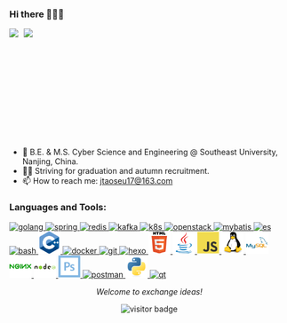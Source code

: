 ### Hi there 👋👋👋

<div style="display: flex; gap: 10px;">
  <img height="200px" src="https://github-readme-stats.vercel.app/api?username=Mitsui921&theme=blueberry&show_icons=true">
  <img height="200px" src="https://github-readme-stats.vercel.app/api/top-langs/?username=Mitsui921&layout=donut">
</div>

<!-- trophy -->
<!-- [![trophy](https://github-profile-trophy.vercel.app/?username=Mitsui921&theme=onedark)](https://github.com/ryo-ma/github-profile-trophy) -->


- 🔭 B.E. & M.S. Cyber Science and Engineering @ Southeast University, Nanjing, China.
- 👨‍💻 Striving for graduation and autumn recruitment.
- 📫 How to reach me: jtaoseu17@163.com
<!--
- 😄 Pronouns: ...
- ⚡ Fun fact: ...
-->

<!--
- Reference: https://github.com/simple-icons/simple-icons
- Reference: https://github.com/devicons/devicon
-->

<h3 align="left">Languages and Tools:</h3>
<p align="left"> 
<a href="https://go.dev/" target="_blank"> <img src="https://www.vectorlogo.zone/logos/golang/golang-ar21.svg" alt="golang" width="60" height="40"/> </a> 
<a href="https://spring.io/" target="_blank"> <img src="https://www.vectorlogo.zone/logos/springio/springio-ar21.svg" alt="spring" width="60" height="40"/> </a> 
<a href="https://redis.io/" target="_blank"> <img src="https://www.vectorlogo.zone/logos/redis/redis-icon.svg" alt="redis" width="40" height="40"/> </a> 
<a href="https://kafka.apache.org/" target="_blank"> <img src="https://www.vectorlogo.zone/logos/apache_kafka/apache_kafka-ar21.svg" alt="kafka" width="60" height="40"/> </a> 
<a href="https://kubernetes.io/" target="_blank"> <img src="https://www.vectorlogo.zone/logos/kubernetes/kubernetes-ar21.svg" alt="k8s" width="60" height="40"/> </a> 
<a href="https://www.openstack.org/" target="_blank"> <img src="https://www.vectorlogo.zone/logos/openstack/openstack-ar21.svg" alt="openstack" width="60" height="40"/> </a> 
<a href="https://mybatis.org/" target="_blank"> <img src="https://github.com/mybatis/logo/blob/master/logo-bird-ninja.svg" alt="mybatis" width="40" height="40"/> </a> 
<a href="https://www.elastic.co/" target="_blank"> <img src="https://www.vectorlogo.zone/logos/elastic/elastic-ar21.svg" alt="es" width="60" height="40"/> </a> 
<a href="https://www.gnu.org/software/bash/" target="_blank"> <img src="https://www.vectorlogo.zone/logos/gnu_bash/gnu_bash-icon.svg" alt="bash" width="40" height="40"/> </a> 
<a href="https://www.w3schools.com/cpp/" target="_blank"> <img src="https://raw.githubusercontent.com/devicons/devicon/master/icons/cplusplus/cplusplus-original.svg" alt="cplusplus" width="40" height="40"/> </a> 
<a href="https://www.docker.com/" target="_blank"> <img src="https://cdn.jsdelivr.net/gh/devicons/devicon/icons/docker/docker-original-wordmark.svg" alt="docker" width="60" height="40"/> </a> 
<a href="https://git-scm.com/" target="_blank"> <img src="https://www.vectorlogo.zone/logos/git-scm/git-scm-icon.svg" alt="git" width="40" height="40"/> </a> 
<a href="https://hexo.io/" target="_blank"> <img src="https://www.vectorlogo.zone/logos/hexoio/hexoio-icon.svg" alt="hexo" width="40" height="40"/> </a> 
<a href="https://www.w3.org/html/" target="_blank"> <img src="https://raw.githubusercontent.com/devicons/devicon/master/icons/html5/html5-original-wordmark.svg" alt="html5" width="40" height="40"/> </a> 
<a href="https://www.java.com" target="_blank"> <img src="https://raw.githubusercontent.com/devicons/devicon/master/icons/java/java-original.svg" alt="java" width="40" height="40"/> </a> 
<a href="https://developer.mozilla.org/en-US/docs/Web/JavaScript" target="_blank"> <img src="https://raw.githubusercontent.com/devicons/devicon/master/icons/javascript/javascript-original.svg" alt="javascript" width="40" height="40"/> </a> 
<a href="https://www.linux.org/" target="_blank"> <img src="https://raw.githubusercontent.com/devicons/devicon/master/icons/linux/linux-original.svg" alt="linux" width="40" height="40"/> </a> 
<a href="https://www.mysql.com/" target="_blank"> <img src="https://raw.githubusercontent.com/devicons/devicon/master/icons/mysql/mysql-original-wordmark.svg" alt="mysql" width="40" height="40"/> </a> 
<a href="https://www.nginx.com" target="_blank"> <img src="https://raw.githubusercontent.com/devicons/devicon/master/icons/nginx/nginx-original.svg" alt="nginx" width="40" height="40"/> </a> 
<a href="https://nodejs.org" target="_blank"> <img src="https://raw.githubusercontent.com/devicons/devicon/master/icons/nodejs/nodejs-original-wordmark.svg" alt="nodejs" width="40" height="40"/> </a> 
<a href="https://www.photoshop.com/en" target="_blank"> <img src="https://raw.githubusercontent.com/devicons/devicon/master/icons/photoshop/photoshop-line.svg" alt="photoshop" width="40" height="40"/> </a> 
<a href="https://postman.com" target="_blank"> <img src="https://www.vectorlogo.zone/logos/getpostman/getpostman-icon.svg" alt="postman" width="40" height="40"/> </a> 
<a href="https://www.python.org" target="_blank"> <img src="https://raw.githubusercontent.com/devicons/devicon/master/icons/python/python-original.svg" alt="python" width="40" height="40"/> </a> 
<a href="https://www.qt.io/" target="_blank"> <img src="https://upload.wikimedia.org/wikipedia/commons/0/0b/Qt_logo_2016.svg" alt="qt" width="40" height="40"/> </a> 


<p align="center">
  <i>Welcome to exchange ideas!</i>

<p  align="center">
<img src="https://visitor-badge.laobi.icu/badge?page_id=Mitsui921.Mitsui921" alt="visitor badge"/>    
</p>

</p>


